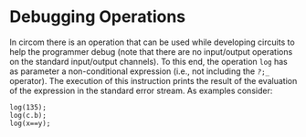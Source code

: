 # Debugging Operations

In circom there is an operation that can be used while developing circuits to help the programmer debug (note that there are no input/output operations on the standard input/output channels). To this end, the operation `log` has as parameter a non-conditional expression (i.e., not including the _`?`_`;_` operator). The execution of this instruction prints the result of the evaluation of the expression in the standard error stream. As examples consider:

```text
log(135);
log(c.b);
log(x==y);
```



